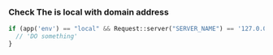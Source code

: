 ### Check The is local with domain address
```php
if (app('env') == "local" && Request::server("SERVER_NAME") == '127.0.0.1' || Request::server("SERVER_NAME") == 'cybper_poz.test'){
  // 'DO something'
}
```
